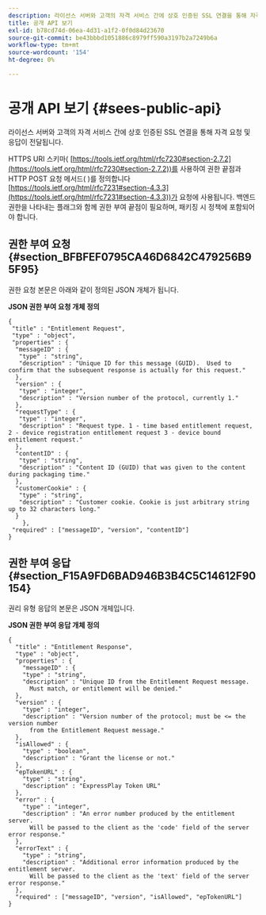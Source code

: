 ```yaml
---
description: 라이선스 서버와 고객의 자격 서비스 간에 상호 인증된 SSL 연결을 통해 자격 요청 및 응답이 전달됩니다.
title: 공개 API 보기
exl-id: b78cd74d-06ea-4d31-a1f2-0f0d84d23670
source-git-commit: be43bbbd1051886c8979ff590a3197b2a7249b6a
workflow-type: tm+mt
source-wordcount: '154'
ht-degree: 0%

---
```


# 공개 API 보기 {#sees-public-api}

라이선스 서버와 고객의 자격 서비스 간에 상호 인증된 SSL 연결을 통해 자격 요청 및 응답이 전달됩니다.

HTTPS URI 스키마( [https://tools.ietf.org/html/rfc7230#section-2.7.2](https://tools.ietf.org/html/rfc7230#section-2.7.2))를 사용하여 권한 끝점과 HTTP POST 요청 메서드( )를 정의합니다 [https://tools.ietf.org/html/rfc7231#section-4.3.3](https://tools.ietf.org/html/rfc7231#section-4.3.3))가 요청에 사용됩니다. 백엔드 권한을 나타내는 플래그와 함께 권한 부여 끝점이 필요하며, 패키징 시 정책에 포함되어야 합니다.

## 권한 부여 요청 {#section_BFBFEF0795CA46D6842C479256B95F95}

권한 요청 본문은 아래와 같이 정의된 JSON 개체가 됩니다.

**JSON 권한 부여 요청 개체 정의**

```
{ 
 "title" : "Entitlement Request", 
 "type" : "object", 
 "properties" : { 
  "messageID" : { 
   "type" : "string", 
   "description" : "Unique ID for this message (GUID).  Used to confirm that the subsequent response is actually for this request." 
  }, 
  "version" : { 
   "type" : "integer", 
   "description" : "Version number of the protocol, currently 1." 
  }, 
  "requestType" : { 
   "type" : "integer", 
   "description" : "Request type. 1 - time based entitlement request, 2 - device registration entitlement request 3 - device bound entitlement request." 
  }, 
  "contentID" : { 
   "type" : "string", 
   "description" : "Content ID (GUID) that was given to the content during packaging time." 
  }, 
  "customerCookie" : { 
   "type" : "string", 
   "description" : "Customer cookie. Cookie is just arbitrary string up to 32 characters long." 
  } 
    }, 
 "required" : ["messageID", "version", "contentID"] 
}
```

## 권한 부여 응답 {#section_F15A9FD6BAD946B3B4C5C14612F90154}

권리 유형 응답의 본문은 JSON 개체입니다.

**JSON 권한 부여 응답 개체 정의**

```
{ 
  "title" : "Entitlement Response", 
  "type" : "object", 
  "properties" : { 
    "messageID" : { 
    "type" : "string", 
    "description" : "Unique ID from the Entitlement Request message.   
      Must match, or entitlement will be denied." 
  }, 
  "version" : { 
    "type" : "integer", 
    "description" : "Version number of the protocol; must be <= the version number  
      from the Entitlement Request message." 
  }, 
  "isAllowed" : { 
    "type" : "boolean", 
    "description" : "Grant the license or not." 
  }, 
  "epTokenURL" : { 
    "type" : "string", 
    "description" : "ExpressPlay Token URL" 
  }, 
  "error" : { 
    "type" : "integer", 
    "description" : "An error number produced by the entitlement server.  
      Will be passed to the client as the 'code' field of the server error response." 
  }, 
  "errorText" : { 
    "type" : "string", 
    "description" : "Additional error information produced by the entitlement server.  
      Will be passed to the client as the 'text' field of the server error response." 
  }, 
  "required" : ["messageID", "version", "isAllowed", "epTokenURL"] 
}
```
